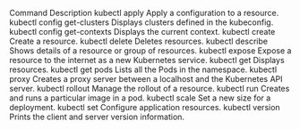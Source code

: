 
Command                                                  Description
kubectl apply                                            Apply a configuration to a resource.
kubectl config get-clusters                              Displays clusters defined in the kubeconfig.
kubectl config get-contexts                              Displays the current context.
kubectl create                                           Create a resource.
kubectl delete                                           Deletes resources.
kubectl describe                                         Shows details of a resource or group of resources.
kubectl expose                                           Expose a resource to the internet as a new Kubernetes service.
kubectl get                                              Displays resources.
kubectl get pods                                         Lists all the Pods in the namespace.
kubectl proxy                                            Creates a proxy server between a localhost and the Kubernetes API server.
kubectl rollout                                          Manage the rollout of a resource.
kubectl run                                              Creates and runs a particular image in a pod.
kubectl scale                                            Set a new size for a deployment.
kubectl set                                              Configure application resources.
kubectl version                                          Prints the client and server version information.

